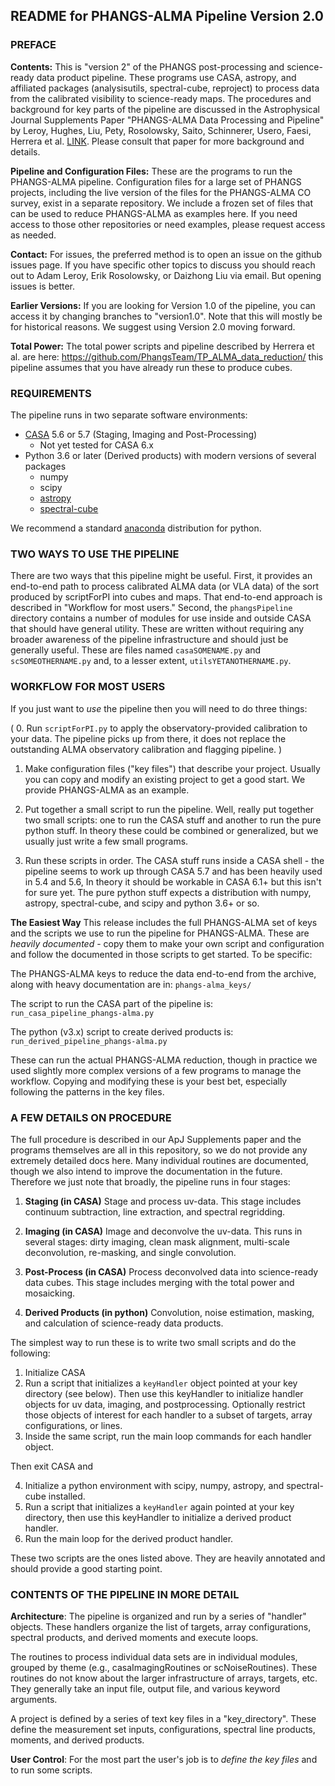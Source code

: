 ## README for PHANGS-ALMA Pipeline Version 2.0

### PREFACE

**Contents:** This is "version 2" of the PHANGS post-processing and science-ready data product pipeline. These programs use CASA, astropy, and affiliated packages (analysisutils, spectral-cube, reproject) to process data from the calibrated visibility to science-ready maps. The procedures and background for key parts of the pipeline are discussed in the Astrophysical Journal Supplements Paper "PHANGS-ALMA Data Processing and Pipeline" by Leroy, Hughes, Liu, Pety, Rosolowsky, Saito, Schinnerer, Usero, Faesi, Herrera et al. [LINK](https://ui.adsabs.harvard.edu). Please consult that paper for more background and details.

**Pipeline and Configuration Files:** These are the programs to run the PHANGS-ALMA pipeline. Configuration files for a large set of PHANGS projects, including the live version of the files for the PHANGS-ALMA CO survey, exist in a separate repository. We include a frozen set of files that can be used to reduce PHANGS-ALMA as examples here. If you need access to those other repositories or need examples, please request access as needed.

**Contact:** For issues, the preferred method is to open an issue on the github issues page. If you have specific other topics to discuss you should reach out to Adam Leroy, Erik Rosolowsky, or Daizhong Liu via email. But opening issues is better.

**Earlier Versions:** If you are looking for Version 1.0 of the pipeline, you can access it by changing branches to "version1.0". Note that this will mostly be for historical reasons. We suggest using Version 2.0 moving forward.

**Total Power:** The total power scripts and pipeline described by Herrera et al. are here: https://github.com/PhangsTeam/TP_ALMA_data_reduction/ this pipeline assumes that you have already run these to produce cubes.

### REQUIREMENTS

The pipeline runs in two separate software environments:

* [CASA](https://casa.nrao.edu/) 5.6 or 5.7 (Staging, Imaging and Post-Processing)
    * Not yet tested for CASA 6.x  
* Python 3.6 or later (Derived products) with modern versions of several packages
    * numpy
    * scipy
    * [astropy](https://www.astropy.org)
    * [spectral-cube](https://spectral-cube.readthedocs.io/en/latest/)

We recommend a standard [anaconda](https://www.anaconda.com/) distribution for python.

### TWO WAYS TO USE THE PIPELINE

There are two ways that this pipeline might be useful. First, it provides an end-to-end path to process calibrated ALMA data (or VLA data) of the sort produced by scriptForPI into cubes and maps. That end-to-end approach is described in "Workflow for most users." Second, the `phangsPipeline` directory contains a number of modules for use inside and outside CASA that should have general utility. These are written without requiring any broader awareness of the pipeline infrastructure and should just be generally useful. These are files named `casaSOMENAME.py` and `scSOMEOTHERNAME.py` and, to a lesser extent, `utilsYETANOTHERNAME.py`.

### WORKFLOW FOR MOST USERS

If you just want to *use* the pipeline then you will need to do three things:

( 0. Run `scriptForPI.py` to apply the observatory-provided calibration to your data. The pipeline picks up from there, it does not replace the outstanding ALMA observatory calibration and flagging pipeline. )

1. Make configuration files ("key files") that describe your project. Usually you can copy and modify an existing project to get a good start. We provide PHANGS-ALMA as an example.

2. Put together a small script to run the pipeline. Well, really put together two small scripts: one to run the CASA stuff and another to run the pure python stuff. In theory these could be combined or generalized, but we usually just write a few small programs.

3. Run these scripts in order. The CASA stuff runs inside a CASA shell - the pipeline seems to work up through CASA 5.7 and has been heavily used in 5.4 and 5.6, In theory it should be workable in CASA 6.1+ but this isn't for sure yet. The pure python stuff expects a distribution with numpy, astropy, spectral-cube, and scipy and python 3.6+ or so.

**The Easiest Way** This release includes the full PHANGS-ALMA set of keys and the scripts we use to run the pipeline for PHANGS-ALMA. These are *heavily documented* - copy them to make your own script and configuration and follow the documented in those scripts to get started. To be specific:

The PHANGS-ALMA keys to reduce the data end-to-end from the archive, along with heavy documentation are in: `phangs-alma_keys/`

The script to run the CASA part of the pipeline is: `run_casa_pipeline_phangs-alma.py`

The python (v3.x) script to create derived products is: `run_derived_pipeline_phangs-alma.py`

These can run the actual PHANGS-ALMA reduction, though in practice we used slightly more complex versions of a few programs to manage the workflow. Copying and modifying these is your best bet, especially following the patterns in the key files.

### A FEW DETAILS ON PROCEDURE

The full procedure is described in our ApJ Supplements paper and the programs themselves are all in this repository, so we do not provide any extremely detailed docs here. Many individual routines are documented, though we also intend to improve the documentation in the future. Therefore we just note that broadly, the pipeline runs in four stages:

1. **Staging (in CASA)** Stage and process uv-data. This stage includes continuum subtraction, line extraction, and spectral regridding.

2. **Imaging (in CASA)** Image and deconvolve the uv-data. This runs in several stages: dirty imaging, clean mask alignment, multi-scale deconvolution, re-masking, and single convolution.

3. **Post-Process (in CASA)** Process deconvolved data into science-ready data cubes. This stage includes merging with the total power and mosaicking.

4. **Derived Products (in python)** Convolution, noise estimation, masking, and calculation of science-ready data products.

The simplest way to run these is to write two small scripts and do the following:

1. Initialize CASA
2. Run a script that initializes a `keyHandler` object pointed at your key directory (see below). Then use this keyHandler to initialize handler objects for uv data, imaging, and postprocessing. Optionally restrict those objects of interest for each handler to a subset of targets, array configurations, or lines.
3. Inside the same script, run the main loop commands for each handler object.

Then exit CASA and

4. Initialize a python environment with scipy, numpy, astropy, and spectral-cube installed.
5. Run a script that initializes a `keyHandler` again pointed at your key directory, then use this keyHandler to initialize a derived product handler.
6. Run the main loop for the derived product handler.

These two scripts are the ones listed above. They are heavily annotated and should provide a good starting point.

### CONTENTS OF THE PIPELINE IN MORE DETAIL

**Architecture**: The pipeline is organized and run by a series of
"handler" objects. These handlers organize the list of targets, array
configurations, spectral products, and derived moments and execute
loops.

The routines to process individual data sets are in individual
modules, grouped by theme (e.g., casaImagingRoutines or
scNoiseRoutines). These routines do not know about the larger
infrastructure of arrays, targets, etc. They generally take an input
file, output file, and various keyword arguments.

A project is defined by a series of text key files in a
"key_directory". These define the measurement set inputs,
configurations, spectral line products, moments, and derived
products. 

**User Control**: For the most part the user's job is to *define the
key files* and to run some scripts.

